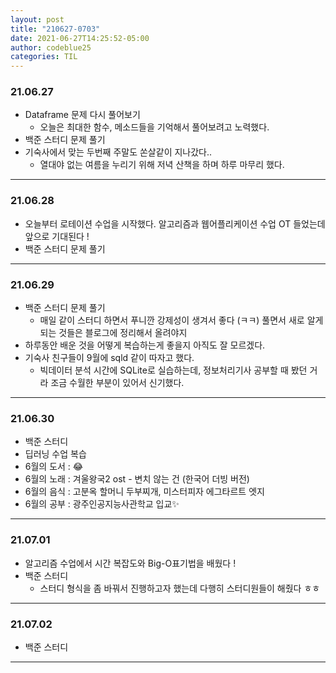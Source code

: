 ```yaml
---
layout: post
title: "210627-0703"
date: 2021-06-27T14:25:52-05:00
author: codeblue25
categories: TIL
---
```


<h3>21.06.27</h3>

- Dataframe 문제 다시 풀어보기
  - 오늘은 최대한 함수, 메소드들을 기억해서 풀어보려고 노력했다.
- 백준 스터디 문제 풀기
- 기숙사에서 맞는 두번째 주말도 쏜살같이 지나갔다..
  - 열대야 없는 여름을 누리기 위해 저녁 산책을 하며 하루 마무리 했다.

---

<h3>21.06.28</h3>

- 오늘부터 로테이션 수업을 시작했다. 알고리즘과 웹어플리케이션 수업 OT 들었는데 앞으로 기대된다 !
- 백준 스터디 문제 풀기

---

<h3>21.06.29</h3>

- 백준 스터디 문제 풀기
  - 매일 같이 스터디 하면서 푸니깐 강제성이 생겨서 좋다 (ㅋㅋ) 풀면서 새로 알게 되는 것들은 블로그에 정리해서 올려야지
- 하루동안 배운 것을 어떻게 복습하는게 좋을지 아직도 잘 모르겠다.
- 기숙사 친구들이 9월에 sqld 같이 따자고 했다.
  - 빅데이터 분석 시간에 SQLite로 실습하는데, 정보처리기사 공부할 때 봤던 거라 조금 수월한 부분이 있어서 신기했다.

---

<h3>21.06.30</h3>

- 백준 스터디
- 딥러닝 수업 복습
- 6월의 도서 : 😂
- 6월의 노래 : 겨울왕국2 ost - 변치 않는 건 (한국어 더빙 버전)
- 6월의 음식 : 고분옥 할머니 두부찌개, 미스터피자 에그타르트 엣지
- 6월의 공부 : 광주인공지능사관학교 입교✨

---

<h3>21.07.01</h3>

- 알고리즘 수업에서 시간 복잡도와 Big-O표기법을 배웠다 !
- 백준 스터디
  - 스터디 형식을 좀 바꿔서 진행하고자 했는데 다행히 스터디원들이 해줬다 ㅎㅎ

---

<h3>21.07.02</h3>

- 백준 스터디

---
